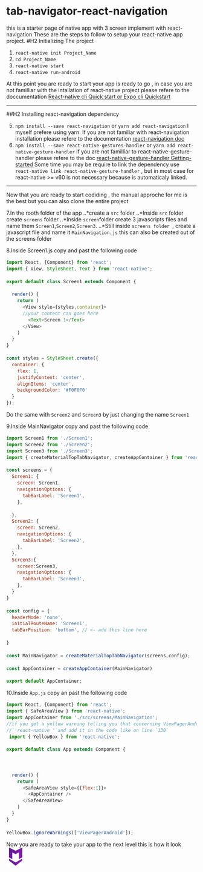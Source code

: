# tab-navigator-react-navigation
this is a starter page of native app with 3 screen implement with react-navigation 
These are the steps to follow to setup your react-native app project.
#H2 Initializing The project
1. `react-native init Project_Name`
2. `cd Project_Name `
3. `react-native start`
4. `react-native run-android`

At this point you are ready to start your app is ready to go , in case you are not familliar with the intallation of react-native project please
refere to the doccumentation [React-native cli Quick start or Expo cli Quickstart ](https://facebook.github.io/react-native/docs/getting-started
"react-native getting start") 
***
##H2 Installing react-navigation dependency

5. `npm install --save react-navigation` or `yarn add react-navigation` I myself prefere using yarn.
If you are not familiar with react-navigation installation please refere to the documentation 
[react-navigation doc ]("https://reactnavigation.org/docs/en/getting-started.html") 
6. `npm install --save react-native-gestures-handler` or `yarn add react-native-gesture-handler`
if you are not familliar to react-native-gesture-handler please refere to the doc 
[react-native-gesture-handler Getting-started ]("https://kmagiera.github.io/react-native-gesture-handler/docs/getting-started.html")
Some time you may be require to link the dependency use `react-native link react-native-gesture-handler` , 
but in most case for react-native >= v60 is not necessary because is automaticaly linked.

***

Now that you are ready to start codiding , the manual approche for me is the best but you can also clone the entire project 

7.In the rooth folder of the app 
..*create a `src` folder 
..*Inside `src` folder create `screens` folder
..*Inside `screen`folder create 3 javascripts files and name them `Screen1`,`Screen2`,`Screen3`.
..*Still inside `screens folder `, create a javascript file and name it `MainNavigation.js` this can also be created out of the screens folder

8.Inside Screen1.js copy and past the following code 
```javascript
import React, {Component} from 'react';
import { View, StyleSheet, Text } from 'react-native';

export default class Screen1 extends Component {

  render() {
    return (
      <View style={styles.container}>
      //your content can goes here
        <Text>Screen 1</Text>
      </View>
    )
  }
}

const styles = StyleSheet.create({
  container: {
    flex: 1,
    justifyContent: 'center',
    alignItems: 'center',
    backgroundColor: '#F0F0F0'
  }
});

```
Do the same with `Screen2` and `Screen3` by just changing the name `Screen1`

9.Inside MainNavigator copy and past the following code

``` javascript
import Screen1 from './Screen1';
import Screen2 from './Screen2';
import Screen3 from './Screen3';
import { createMaterialTopTabNavigator, createAppContainer } from 'react-navigation';

const screens = {
  Screen1: {
    screen: Screen1,
    navigationOptions: {
      tabBarLabel: 'Screen1',
    },
    
  },
  Screen2: {
    screen: Screen2,
    navigationOptions: {
      tabBarLabel: 'Screen2',
    },
  },
  Screen3:{
    screen:Screen3,
    navigationOptions: {
      tabBarLabel: 'Screen3',
    },
  }
}

const config = {
  headerMode: 'none',
  initialRouteName: 'Screen1',
  tabBarPosition: 'bottom', // <- add this line here
  
}

const MainNavigator = createMaterialTopTabNavigator(screens,config);

const AppContainer = createAppContainer(MainNavigator)

export default AppContainer;
```
10.Inside `App.js`
copy an past the following code 
```javascript
import React, {Component} from 'react';
import { SafeAreaView } from 'react-native';
import AppContainer from './src/screens/MainNavigation';
//if you get a yellow warning telling you that concerning ViewPagerAndroid import the `{YellowBox}`
//`'react-native '`and add it in the code like on line `130`
 import { YellowBox } from 'react-native';

export default class App extends Component {

 
  
  render() {
    return (
      <SafeAreaView style={{flex:1}}>
        <AppContainer />
      </SafeAreaView>
    )
  }
}

YellowBox.ignoreWarnings(['ViewPagerAndroid']);
```
Now you are ready to take your app to the next level this is how it look
![alt text](https://github.com/adam-p/markdown-here/raw/master/src/common/images/icon48.png "Logo Title Text 1")

